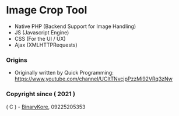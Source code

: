 # Image Crop Tool
* Native PHP (Backend Support for Image Handling)
* JS (Javascript Engine)
* CSS (For the UI / UX)
* Ajax (XMLHTTPRequests)

### Origins
* Originally written by Quick Programming: https://www.youtube.com/channel/UCItTNvcjpPzzMi92VRq3zNw

### Copyright since ( 2021 )
( C ) - [BinaryKore](https://github.com/binarykore), 09225205353

